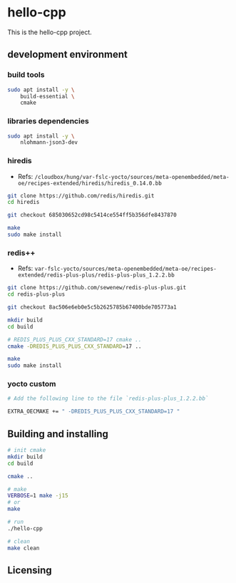 # hello-cpp

This is the hello-cpp project.

## development environment

### build tools

```bash
sudo apt install -y \
    build-essential \
    cmake
```

### libraries dependencies

```bash
sudo apt install -y \
    nlohmann-json3-dev
```

### hiredis

- Refs: `/cloudbox/hung/var-fslc-yocto/sources/meta-openembedded/meta-oe/recipes-extended/hiredis/hiredis_0.14.0.bb`

```bash
git clone https://github.com/redis/hiredis.git
cd hiredis

git checkout 685030652cd98c5414ce554ff5b356dfe8437870

make
sudo make install

```

### redis++

- Refs: `var-fslc-yocto/sources/meta-openembedded/meta-oe/recipes-extended/redis-plus-plus/redis-plus-plus_1.2.2.bb`

```bash
git clone https://github.com/sewenew/redis-plus-plus.git
cd redis-plus-plus

git checkout 8ac506e6eb0e5c5b2625785b67400bde705773a1

mkdir build
cd build

# REDIS_PLUS_PLUS_CXX_STANDARD=17 cmake ..
cmake -DREDIS_PLUS_PLUS_CXX_STANDARD=17 ..

make
sudo make install

```

### yocto custom

```bash
# Add the following line to the file `redis-plus-plus_1.2.2.bb`

EXTRA_OECMAKE += " -DREDIS_PLUS_PLUS_CXX_STANDARD=17 "
```

## Building and installing

```bash
# init cmake
mkdir build
cd build

cmake ..

# make
VERBOSE=1 make -j15
# or
make

# run
./hello-cpp

# clean
make clean
```

## Licensing
